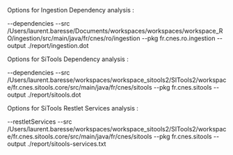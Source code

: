 
Options for Ingestion Dependency analysis : 

   --dependencies --src /Users/laurent.baresse/Documents/workspaces/workspaces/workspace_RO/ingestion/src/main/java/fr/cnes/ro/ingestion --pkg fr.cnes.ro.ingestion --output ./report/ingestion.dot
   
Options for SiTools Dependency analysis : 

   --dependencies --src /Users/laurent.baresse/workspaces/workspace_sitools2/SITools2/workspace/fr.cnes.sitools.core/src/main/java/fr/cnes/sitools --pkg fr.cnes.sitools --output ./report/sitools.dot
    
Options for SiTools Restlet Services analysis : 

   --restletServices --src /Users/laurent.baresse/workspaces/workspace_sitools2/SITools2/workspace/fr.cnes.sitools.core/src/main/java/fr/cnes/sitools --pkg fr.cnes.sitools --output ./report/sitools-services.txt
                                                                                                                                                                               
